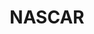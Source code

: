 ---
title: NASCAR
crosslinks:
- NASCARinotherpoints
- youtubot
- INDYCAR
- motorsportsstreams
- formula1
- Nr2003
- john_yukis_bots
- IAmA
- indianpeoplefacebook
- DennyHamlin
- '2013'
- NASCARCollectors
- aww
- CitiesSkylines
- politics
- DiBurrito
- xkcd
- baww
- ModelNASCAR
- MMA
---